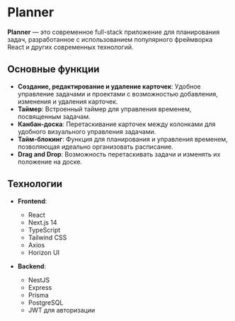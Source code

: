 # Planner

**Planner** — это современное full-stack приложение для планирования задач, разработанное с использованием популярного фреймворка React и других современных технологий.

## Основные функции

- **Создание, редактирование и удаление карточек**: Удобное управление задачами и проектами с возможностью добавления, изменения и удаления карточек.
- **Таймер**: Встроенный таймер для управления временем, посвященным задачам.
- **Канбан-доска**: Перетаскивание карточек между колонками для удобного визуального управления задачами.
- **Тайм-блокинг**: Функция для планирования и управления временем, позволяющая идеально организовать расписание.
- **Drag and Drop**: Возможность перетаскивать задачи и изменять их положение на доске.

## Технологии

- **Frontend**:
  - React
  - Next.js 14
  - TypeScript
  - Tailwind CSS
  - Axios
  - Horizon UI

- **Backend**:
  - NestJS
  - Express
  - Prisma
  - PostgreSQL
  - JWT для авторизации
